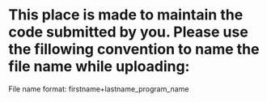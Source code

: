 # This place is made to maintain the code submitted by you. Please use the fillowing convention to name the file name while uploading:
File name format:  firstname+lastname_program_name
